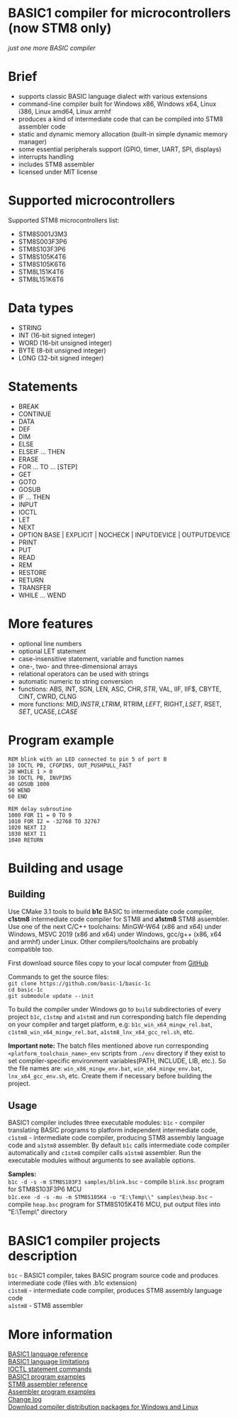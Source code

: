 # BASIC1 compiler for microcontrollers (now STM8 only)  
  
*just one more BASIC compiler*  
  
# Brief  
  
- supports classic BASIC language dialect with various extensions  
- command-line compiler built for Windows x86, Windows x64, Linux i386, Linux amd64, Linux armhf  
- produces a kind of intermediate code that can be compiled into STM8 assembler code  
- static and dynamic memory allocation (built-in simple dynamic memory manager)  
- some essential peripherals support (GPIO, timer, UART, SPI, displays)  
- interrupts handling  
- includes STM8 assembler  
- licensed under MIT license  
  
# Supported microcontrollers
  
Supported STM8 microcontrollers list:  
  
- STM8S001J3M3  
- STM8S003F3P6  
- STM8S103F3P6  
- STM8S105K4T6  
- STM8S105K6T6  
- STM8L151K4T6  
- STM8L151K6T6  
  
# Data types  
  
- STRING  
- INT (16-bit signed integer)  
- WORD (16-bit unsigned integer)  
- BYTE (8-bit unsigned integer)  
- LONG (32-bit signed integer)  
  
# Statements  
  
- BREAK  
- CONTINUE  
- DATA  
- DEF  
- DIM  
- ELSE  
- ELSEIF ... THEN  
- ERASE  
- FOR ... TO ... \[STEP\]  
- GET  
- GOTO  
- GOSUB  
- IF ... THEN  
- INPUT  
- IOCTL  
- LET  
- NEXT  
- OPTION BASE | EXPLICIT | NOCHECK | INPUTDEVICE | OUTPUTDEVICE  
- PRINT  
- PUT  
- READ  
- REM  
- RESTORE  
- RETURN  
- TRANSFER  
- WHILE ... WEND  
  
# More features  
  
- optional line numbers  
- optional LET statement  
- case-insensitive statement, variable and function names  
- one-, two- and three-dimensional arrays  
- relational operators can be used with strings  
- automatic numeric to string conversion  
- functions: ABS, INT, SGN, LEN, ASC, CHR$, STR$, VAL, IIF, IIF$, CBYTE, CINT, CWRD, CLNG  
- more functions: MID$, INSTR, LTRIM$, RTRIM$, LEFT$, RIGHT$, LSET$, RSET$, SET$, UCASE$, LCASE$  
  
# Program example  
  
```
REM blink with an LED connected to pin 5 of port B
10 IOCTL PB, CFGPIN5, OUT_PUSHPULL_FAST
20 WHILE 1 > 0
30 IOCTL PB, INVPIN5
40 GOSUB 1000
50 WEND
60 END

REM delay subroutine
1000 FOR I1 = 0 TO 9
1010 FOR I2 = -32768 TO 32767
1020 NEXT I2
1030 NEXT I1
1040 RETURN
```
  
# Building and usage  
  
## Building  
  
Use CMake 3.1 tools to build **b1c** BASIC to intermediate code compiler, **c1stm8** intermediate code compiler for STM8 and **a1stm8** STM8 assembler. Use one of the next C/C++ toolchains: MinGW-W64 (x86 and x64) under Windows, MSVC 2019 (x86 and x64) under Windows, gcc/g++ (x86, x64 and armhf) under Linux. Other compilers/toolchains are probably compatible too.  
  
First download source files copy to your local computer from [GitHub](https://github.com/basic-1/basic-1c)  
  
Commands to get the source files:  
`git clone https://github.com/basic-1/basic-1c`  
`cd basic-1c`  
`git submodule update --init`  
  
To build the compiler under Windows go to `build` subdirectories of every project `b1c`, `c1stmp` and `a1stm8` and run corresponding batch file depending on your compiler and target platform, e.g: `b1c_win_x64_mingw_rel.bat`, `c1stm8_win_x64_mingw_rel.bat`, `a1stm8_lnx_x64_gcc_rel.sh`, etc.  
  
**Important note:** The batch files mentioned above run corresponding `<platform_toolchain_name>_env` scripts from `./env` directory if they exist to set compiler-specific environment variables(PATH, INCLUDE, LIB, etc.). So the file names are: `win_x86_mingw_env.bat`, `win_x64_mingw_env.bat`, `lnx_x64_gcc_env.sh`, etc. Create them if necessary before building the project.  
  
## Usage  
  
BASIC1 compiler includes three executable modules: `b1c` - compiler translating BASIC programs to platform independent intermediate code, `c1stm8` - intermediate code compiler, producing STM8 assembly language code and `a1stm8` assembler. By default `b1c` calls intermediate code compiler automatically and `c1stm8` compiler calls `a1stm8` assembler. Run the executable modules without arguments to see available options.  
  
**Samples:**  
`b1c -d -s -m STM8S103F3 samples/blink.bsc` - compile `blink.bsc` program for STM8S103F3P6 MCU  
`b1c.exe -d -s -mu -m STM8S105K4 -o "E:\Temp\\" samples\heap.bsc` - compile `heap.bsc` program for STM8S105K4T6 MCU, put output files into "E:\Temp\\" directory  
  
# BASIC1 compiler projects description  
  
`b1c` - BASIC1 compiler, takes BASIC program source code and produces intermediate code (files with .b1c extension)  
`c1stm8` - intermediate code compiler, produces STM8 assembly language code  
`a1stm8` - STM8 assembler  
  
# More information  
  
[BASIC1 language reference](./b1c/docs/reference.md)  
[BASIC1 language limitations](./b1c/docs/limits.md)  
[IOCTL statement commands](./b1c/docs/ioctl.md)  
[BASIC1 program examples](./b1c/docs/samples)  
[STM8 assembler reference](./a1stm8/docs/reference.md)  
[Assembler program examples](./a1stm8/docs/samples)  
[Change log](./common/docs/changelog)  
[Download compiler distribution packages for Windows and Linux](https://github.com/basic-1/basic-1c/releases)  
